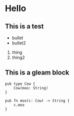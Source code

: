 # Hello

## This is a test

- bullet
- bullet2

1. thing
1. thing2

## This is a gleam block

```gleam
pub type Cow {
    Cow(moo: String)
}

pub fn moo(c: Cow) -> String {
    c.moo
}
```
